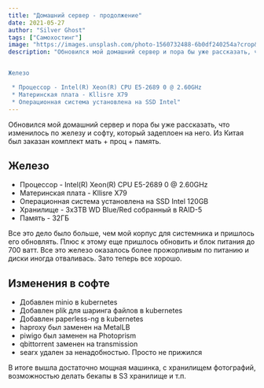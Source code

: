 ```yaml
---
title: "Домашний сервер - продолжение"
date: 2021-05-27
author: "Silver Ghost"
tags: ["Самохостинг"]
image: "https://images.unsplash.com/photo-1560732488-6b0df240254a?crop&#x3D;entropy&amp;cs&#x3D;tinysrgb&amp;fit&#x3D;max&amp;fm&#x3D;jpg&amp;ixid&#x3D;M3wxMTc3M3wwfDF8c2VhcmNofDZ8fHNlcnZlcnxlbnwwfHx8fDE3Mzk3Mzc4NjN8MA&amp;ixlib&#x3D;rb-4.0.3&amp;q&#x3D;80&amp;w&#x3D;2000"
description: "Обновился мой домашний сервер и пора бы уже рассказать, что изменилось по железу и софту, который задеплоен на него. Из Китая был заказан комплект мать + проц + память.


Железо

 * Процессор - Intel(R) Xeon(R) CPU E5-2689 0 @ 2.60GHz
 * Материнская плата - Kllisre X79
 * Операционная система установлена на SSD Intel"
---
```


Обновился мой домашний сервер и пора бы уже рассказать, что изменилось по железу и софту, который задеплоен на него. Из Китая был заказан комплект мать + проц + память.

## Железо

- Процессор - Intel(R) Xeon(R) CPU E5-2689 0 @ 2.60GHz
- Материнская плата - Kllisre X79
- Операционная система установлена на SSD Intel 120GB
- Хранилище - 3x3TB WD Blue/Red собранный в RAID-5
- Память - 32ГБ

Все это дело было больше, чем мой корпус для системника и пришлось его обновлять. Плюс к этому еще пришлось обновить и блок питания до 700 ватт. Все это железо оказалось более прожорливым по питанию и диски иногда отваливась. Зато теперь все хорошо.

## Изменения в софте

- Добавлен minio в kubernetes
- Добавлен plik для шаринга файлов в kubernetes
- Добавлен paperless-ng в kubernetes
- haproxy был заменен на MetalLB
- piwigo был заменен на Photoprism
- qbittorrent заменен на transmission
- searx удален за ненадобностью. Просто не прижился

В итоге вышла достаточно мощная машинка, с хранилищем фотографий, возможностью делать бекапы в S3 хранилище и т.п.
